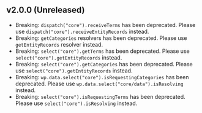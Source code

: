 ## v2.0.0 (Unreleased)

- Breaking: `dispatch("core").receiveTerms` has been deprecated. Please use `dispatch("core").receiveEntityRecords` instead.
- Breaking: `getCategories` resolvers has been deprecated. Please use `getEntityRecords` resolver instead.
- Breaking: `select("core").getTerms` has been deprecated. Please use `select("core").getEntityRecords` instead.
- Breaking: `select("core").getCategories` has been deprecated. Please use `select("core").getEntityRecords` instead.
- Breaking: `wp.data.select("core").isRequestingCategories` has been deprecated. Please use `wp.data.select("core/data").isResolving` instead.
- Breaking: `select("core").isRequestingTerms` has been deprecated. Please use `select("core").isResolving` instead.